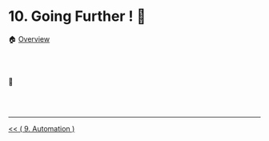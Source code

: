# 10. Going Further ! :rocket:

:house: [Overview](../../README.md)


<br>
<br>

:thought_balloon:


<br>
<br>

---


[ << ( 9. Automation ) ](../chapters/chapter_9.md)
 
 